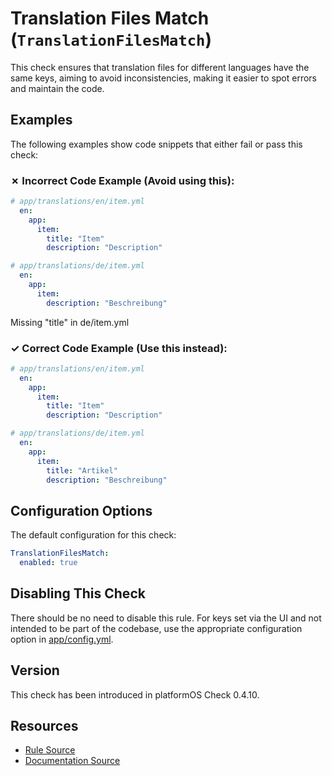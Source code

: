 # Translation Files Match (`TranslationFilesMatch`)

This check ensures that translation files for different languages have the same keys, aiming to avoid inconsistencies, making it easier to spot errors and maintain the code.

## Examples

The following examples show code snippets that either fail or pass this check:

### &#x2717; Incorrect Code Example (Avoid using this):

```yaml
# app/translations/en/item.yml
  en:
    app:
      item:
        title: "Item"
        description: "Description"

# app/translations/de/item.yml
  en:
    app:
      item:
        description: "Beschreibung"
```

Missing "title" in de/item.yml

### &#x2713; Correct Code Example (Use this instead):

```yaml
# app/translations/en/item.yml
  en:
    app:
      item:
        title: "Item"
        description: "Description"

# app/translations/de/item.yml
  en:
    app:
      item:
        title: "Artikel"
        description: "Beschreibung"
```

## Configuration Options

The default configuration for this check:

```yaml
TranslationFilesMatch:
  enabled: true
```

## Disabling This Check

There should be no need to disable this rule. For keys set via the UI and not intended to be part of the codebase, use the appropriate configuration option in [app/config.yml](https://documentation.platformos.com/developer-guide/platformos-workflow/codebase/config).

## Version

This check has been introduced in platformOS Check 0.4.10.

## Resources

- [Rule Source][codesource]
- [Documentation Source][docsource]

[codesource]: /lib/platformos_check/checks/translation_files_match.rb
[docsource]: /docs/checks/translation_files_match.md
